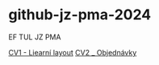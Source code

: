 # github-jz-pma-2024
EF TUL JZ PMA

[CV1 - Liearní layout](https://github.com/JohnySaak/github-jz-pma-2024/tree/CV1)
[CV2 _ Objednávky](https://github.com/JohnySaak/github-jz-pma-2024/tree/CV2-Objednavka)
